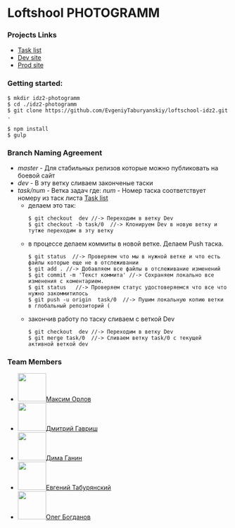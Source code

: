 # Loftshool **PHOTOGRAMM**

### Projects Links
* [Task list](https://docs.google.com/spreadsheets/d/1fGqRRAGeujqcND2gL5ljCe2yVsB1Guc97A_XADirQ3I/edit#gid=0)
* [Dev site]()
* [Prod site]()

### Getting started:

```
$ mkdir idz2-photogramm
$ cd ./idz2-photogramm
$ git clone https://github.com/EvgeniyTaburyanskiy/loftschool-idz2.git .

$ npm install
$ gulp
```

###  Branch Naming Agreement
* _master_ - Для стабильных релизов которые можно публиковать на боевой сайт
* _dev_ - В эту ветку сливаем законченые таски
* _task/num_ - Ветка задач где: _num_ - Номер таска соответствует номеру из таск листа [Task list](https://docs.google.com/spreadsheets/d/1fGqRRAGeujqcND2gL5ljCe2yVsB1Guc97A_XADirQ3I/edit#gid=0)
    - делаем это так:<br>
        ```
        $ git checkout  dev //-> Переходим в ветку Dev
        $ git checkout -b task/0  //-> Клонируем Dev в новую ветку и тутже переходим в эту ветку
        ```
    - в процессе делаем коммиты в новой ветке. Делаем Push таска.<br>
        ```
        $ git status  //-> Проверяем что мы в нужной ветке и что есть файлы которые еще не в отслеживании
        $ git add . //-> Добавляем все файлы в отслеживание изменений
        $ git commit -m 'Текст коммита' //-> Сохраняем локально все изменения с коментарием.
        $ git status   //-> Проверяем статус удостоверяемся что все что нужно закоммитилось
        $ git push -u origin  task/0  //-> Пушим локальную копию ветки в глобальный репозиторий ( 
        ```
    - закончив работу по таску сливаем с веткой Dev<br>
        ```        
        $ git checkout  dev //-> Переходим в ветку Dev
        $ git merge task/0  //-> Сливаем ветку task/0 с текущей активной веткой dev
        ```
### Team Members 
* <img src="https://github.com/favicon.ico" width="64">[Максим Орлов](http://github.com)
* <img src="https://avatars1.githubusercontent.com/u/19729612?v=3&s=460" width="64">[Дмитрий Гавриш](https://github.com/dmitrygavrish)
* <img src="https://avatars1.githubusercontent.com/u/7986099?v=3&s=460" width="64">[Дима Ганин](https://github.com/ganya555)
* <img src="https://avatars1.githubusercontent.com/u/7585251?v=3&s=460" width="64">[Евгений Табурянский](https://github.com/EvgeniyTaburyanskiy)
* <img src="https://avatars2.githubusercontent.com/u/16744815?v=3&s=460" width="64">[Олег Богданов](https://github.com/obogdanov)
